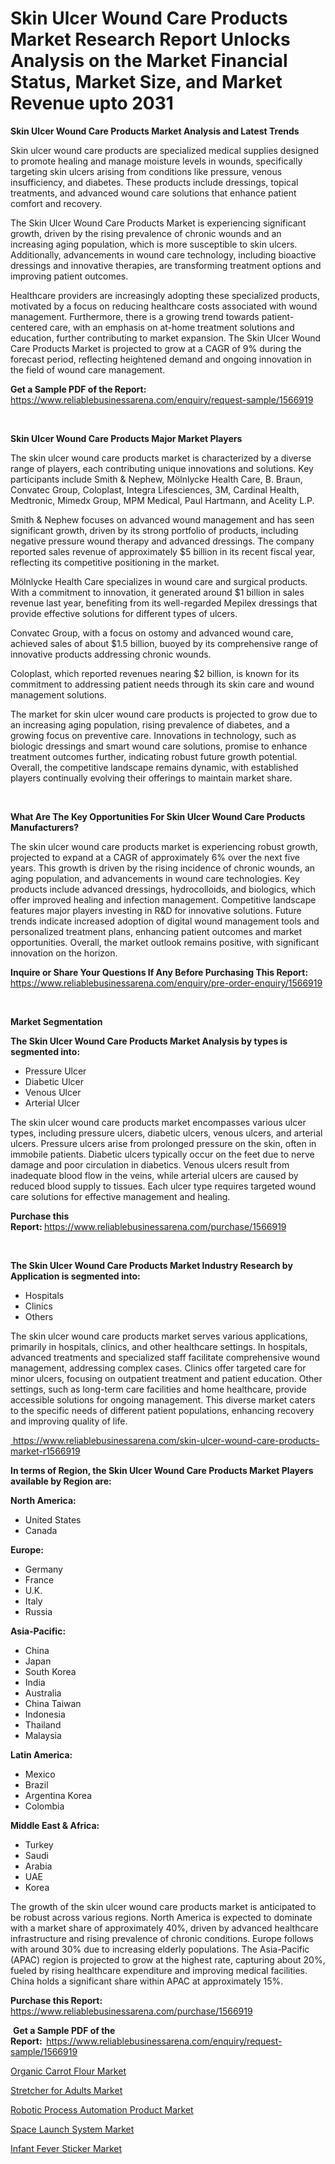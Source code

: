 <p><h1>Skin Ulcer Wound Care Products Market Research Report Unlocks Analysis on the Market Financial Status, Market Size, and Market Revenue upto 2031</h1></p><p><strong>Skin Ulcer Wound Care Products Market Analysis and Latest Trends</strong></p>
<p><p>Skin ulcer wound care products are specialized medical supplies designed to promote healing and manage moisture levels in wounds, specifically targeting skin ulcers arising from conditions like pressure, venous insufficiency, and diabetes. These products include dressings, topical treatments, and advanced wound care solutions that enhance patient comfort and recovery.</p><p>The Skin Ulcer Wound Care Products Market is experiencing significant growth, driven by the rising prevalence of chronic wounds and an increasing aging population, which is more susceptible to skin ulcers. Additionally, advancements in wound care technology, including bioactive dressings and innovative therapies, are transforming treatment options and improving patient outcomes. </p><p>Healthcare providers are increasingly adopting these specialized products, motivated by a focus on reducing healthcare costs associated with wound management. Furthermore, there is a growing trend towards patient-centered care, with an emphasis on at-home treatment solutions and education, further contributing to market expansion. The Skin Ulcer Wound Care Products Market is projected to grow at a CAGR of 9% during the forecast period, reflecting heightened demand and ongoing innovation in the field of wound care management.</p></p>
<p><strong>Get a Sample PDF of the Report:&nbsp;</strong> <a href="https://www.reliablebusinessarena.com/enquiry/request-sample/1566919">https://www.reliablebusinessarena.com/enquiry/request-sample/1566919</a></p>
<p>&nbsp;</p>
<p><strong>Skin Ulcer Wound Care Products Major Market Players</strong></p>
<p><p>The skin ulcer wound care products market is characterized by a diverse range of players, each contributing unique innovations and solutions. Key participants include Smith & Nephew, Mölnlycke Health Care, B. Braun, Convatec Group, Coloplast, Integra Lifesciences, 3M, Cardinal Health, Medtronic, Mimedx Group, MPM Medical, Paul Hartmann, and Acelity L.P.</p><p>Smith & Nephew focuses on advanced wound management and has seen significant growth, driven by its strong portfolio of products, including negative pressure wound therapy and advanced dressings. The company reported sales revenue of approximately $5 billion in its recent fiscal year, reflecting its competitive positioning in the market.</p><p>Mölnlycke Health Care specializes in wound care and surgical products. With a commitment to innovation, it generated around $1 billion in sales revenue last year, benefiting from its well-regarded Mepilex dressings that provide effective solutions for different types of ulcers.</p><p>Convatec Group, with a focus on ostomy and advanced wound care, achieved sales of about $1.5 billion, buoyed by its comprehensive range of innovative products addressing chronic wounds.</p><p>Coloplast, which reported revenues nearing $2 billion, is known for its commitment to addressing patient needs through its skin care and wound management solutions.</p><p>The market for skin ulcer wound care products is projected to grow due to an increasing aging population, rising prevalence of diabetes, and a growing focus on preventive care. Innovations in technology, such as biologic dressings and smart wound care solutions, promise to enhance treatment outcomes further, indicating robust future growth potential. Overall, the competitive landscape remains dynamic, with established players continually evolving their offerings to maintain market share.</p></p>
<p>&nbsp;</p>
<p><strong>What Are The Key Opportunities For Skin Ulcer Wound Care Products Manufacturers?</strong></p>
<p><p>The skin ulcer wound care products market is experiencing robust growth, projected to expand at a CAGR of approximately 6% over the next five years. This growth is driven by the rising incidence of chronic wounds, an aging population, and advancements in wound care technologies. Key products include advanced dressings, hydrocolloids, and biologics, which offer improved healing and infection management. Competitive landscape features major players investing in R&D for innovative solutions. Future trends indicate increased adoption of digital wound management tools and personalized treatment plans, enhancing patient outcomes and market opportunities. Overall, the market outlook remains positive, with significant innovation on the horizon.</p></p>
<p><strong>Inquire or Share Your Questions If Any Before Purchasing This Report:</strong> <a href="https://www.reliablebusinessarena.com/enquiry/pre-order-enquiry/1566919">https://www.reliablebusinessarena.com/enquiry/pre-order-enquiry/1566919</a></p>
<p>&nbsp;</p>
<p><strong>Market Segmentation</strong></p>
<p><strong>The Skin Ulcer Wound Care Products Market Analysis by types is segmented into:</strong></p>
<p><ul><li>Pressure Ulcer</li><li>Diabetic Ulcer</li><li>Venous Ulcer</li><li>Arterial Ulcer</li></ul></p>
<p><p>The skin ulcer wound care products market encompasses various ulcer types, including pressure ulcers, diabetic ulcers, venous ulcers, and arterial ulcers. Pressure ulcers arise from prolonged pressure on the skin, often in immobile patients. Diabetic ulcers typically occur on the feet due to nerve damage and poor circulation in diabetics. Venous ulcers result from inadequate blood flow in the veins, while arterial ulcers are caused by reduced blood supply to tissues. Each ulcer type requires targeted wound care solutions for effective management and healing.</p></p>
<p><strong>Purchase this Report:&nbsp;</strong><a href="https://www.reliablebusinessarena.com/purchase/1566919">https://www.reliablebusinessarena.com/purchase/1566919</a></p>
<p>&nbsp;</p>
<p><strong>The Skin Ulcer Wound Care Products Market Industry Research by Application is segmented into:</strong></p>
<p><ul><li>Hospitals</li><li>Clinics</li><li>Others</li></ul></p>
<p><p>The skin ulcer wound care products market serves various applications, primarily in hospitals, clinics, and other healthcare settings. In hospitals, advanced treatments and specialized staff facilitate comprehensive wound management, addressing complex cases. Clinics offer targeted care for minor ulcers, focusing on outpatient treatment and patient education. Other settings, such as long-term care facilities and home healthcare, provide accessible solutions for ongoing management. This diverse market caters to the specific needs of different patient populations, enhancing recovery and improving quality of life.</p></p>
<p><a href="https://www.reliablebusinessarena.com/skin-ulcer-wound-care-products-market-r1566919">&nbsp;https://www.reliablebusinessarena.com/skin-ulcer-wound-care-products-market-r1566919</a></p>
<p><strong>In terms of Region, the Skin Ulcer Wound Care Products Market Players available by Region are:</strong></p>
<p>
    <p> <strong> North America: </strong>
        <ul>
            <li>United States</li>
            <li>Canada</li>
        </ul>
        </p> 
    <p> <strong> Europe: </strong>
        <ul>
            <li>Germany</li>
            <li>France</li>
            <li>U.K.</li>
            <li>Italy</li>
            <li>Russia</li>
        </ul>
        </p> 
    <p> <strong> Asia-Pacific: </strong>
        <ul>
            <li>China</li>
            <li>Japan</li>
            <li>South Korea</li>
            <li>India</li>
            <li>Australia</li>
            <li>China Taiwan</li>
            <li>Indonesia</li>
            <li>Thailand</li>
            <li>Malaysia</li>
        </ul>
        </p> 
    <p> <strong> Latin America: </strong>
        <ul>
            <li>Mexico</li>
            <li>Brazil</li>
            <li>Argentina Korea</li>
            <li>Colombia</li>
        </ul>
        </p> 
    <p> <strong> Middle East & Africa: </strong>
        <ul>
            <li>Turkey</li>
            <li>Saudi</li>
            <li>Arabia</li>
            <li>UAE</li>
            <li>Korea</li>
        </ul>
    </p>
    </p>
<p><p>The growth of the skin ulcer wound care products market is anticipated to be robust across various regions. North America is expected to dominate with a market share of approximately 40%, driven by advanced healthcare infrastructure and rising prevalence of chronic conditions. Europe follows with around 30% due to increasing elderly populations. The Asia-Pacific (APAC) region is projected to grow at the highest rate, capturing about 20%, fueled by rising healthcare expenditure and improving medical facilities. China holds a significant share within APAC at approximately 15%.</p></p>
<p><strong>Purchase this Report: </strong><a href="https://www.reliablebusinessarena.com/purchase/1566919">https://www.reliablebusinessarena.com/purchase/1566919</a></p>
<p>&nbsp;<strong>Get a Sample PDF of the Report:&nbsp;&nbsp;</strong><a href="https://www.reliablebusinessarena.com/enquiry/request-sample/1566919">https://www.reliablebusinessarena.com/enquiry/request-sample/1566919</a></p>
<p><strong></strong></p>
<p><p><a href="https://medium.com/@addiehirthe50/global-organic-carrot-flour-market-trends-analysis-and-future-growth-prospects-2024-2031-70de29bd14f7?postPublishedType=repub">Organic Carrot Flour Market</a></p><p><a href="https://github.com/guneycigdem35/Market-Research-Report-List-5/blob/main/stretcher-for-adults-market.md">Stretcher for Adults Market</a></p><p><a href="https://www.linkedin.com/pulse/robotic-process-automation-product-market-research-report-xjuhe?trackingId=7AfJ9En2RBqZUmyo%2B2O4bw%3D%3D">Robotic Process Automation Product Market</a></p><p><a href="https://www.linkedin.com/pulse/global-space-launch-system-market-trends-forecasts-strategic-zinie?trackingId=%2FK1ErtVuQiyccPIdJphdIQ%3D%3D">Space Launch System Market</a></p><p><a href="https://issuu.com/reportprime-2/docs/infant-fever-sticker-market-size-20_927a3d1b720338">Infant Fever Sticker Market</a></p></p>